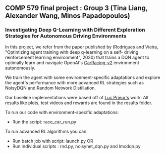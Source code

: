 ## COMP 579 final project : Group 3 (Tina Liang, Alexander Wang, Minos Papadopoulos)

### Investigating Deep Q-Learning with Different Exploration Strategies for Autonomous Driving Environments

In this project, we refer from the paper published by (Rodrigues and Vieira, "Optimizing agent training with deep q-learning on a self-
driving reinforcement learning environment", 2020) that trains a DQN agent to optimally learn and navigate OpenAI's [CarRacing-v2](https://www.gymlibrary.dev/environments/box2d/car_racing/) environment autonomously.

We train the agent with some environment-specific adaptations and explore the agent's performance with more advanced RL strategies such as NoisyDQN and Random Network Distillation.

Our baseline implementations were based off of [Luc Prieur's](https://gist.github.com/lmclupr/b35c89b2f8f81b443166e88b787b03ab#file-race-car-cv2-nn-network-td0-15-possible-actions-ipynb) work. All results like plots, test videos and rewards are found in the results folder. 

To run our code with environment-specific adaptations:
- Run the script: race_car_run.py

To run advanced RL algorithms you can: 
- Run batch job with script: launch.py
  OR
- Run individual scripts : rnd.py, noisynet_dqn.py and lmcdqn.py
